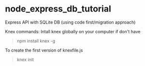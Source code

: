 # node_express_db_tutorial
Express API with SQLite DB (using code first/migration approach)

Knex commands:
Intall knex globally on your computer if don't have
 > npm install knex -g
 
To create the first version of knexfile.js
  > knex init
 
 
